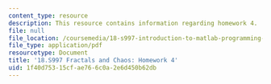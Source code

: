 ```yaml
---
content_type: resource
description: This resource contains information regarding homework 4.
file: null
file_location: /coursemedia/18-s997-introduction-to-matlab-programming-fall-2011/1f40d75315cfae766c0a2e6d450b62db_MIT18_S997F11_Homework_4.pdf
file_type: application/pdf
resourcetype: Document
title: '18.S997 Fractals and Chaos: Homework 4'
uid: 1f40d753-15cf-ae76-6c0a-2e6d450b62db
---
```

